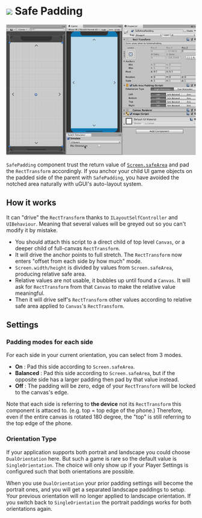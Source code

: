 # <img src="../../../Icons/SafeAreaPaddingIcon.png" width="30"> Safe Padding

![screenshot](images/safe-padding.gif)

`SafePadding` component trust the return value of [`Screen.safeArea`](https://docs.unity3d.com/ScriptReference/Screen-safeArea.html) and pad the `RectTransform` accordingly. If you anchor your child UI game objects on the padded side of the parent with `SafePadding`, you have avoided the notched area naturally with uGUI's auto-layout system.

## How it works

It can "drive" the `RectTransform` thanks to `ILayoutSelfController` and `UIBehaviour`. Meaning that several values will be greyed out so you can't modify it by mistake.

- You should attach this script to a direct child of top level `Canvas`, or a deeper child of full-canvas `RectTransform`.
- It will drive the anchor points to full stretch. The `RectTransform` now enters "offset from each side by how much" mode.
- `Screen.width/height` is divided by values from `Screen.safeArea`, producing relative safe area.
- Relative values are not usable, it bubbles up until found a `Canvas`. It will ask for `RectTransform` from that `Canvas` to make the relative value meaningful.
- Then it will drive self's `RectTransform` other values according to relative safe area applied to `Canvas`'s `RectTransform`.

## Settings 

### Padding modes for each side

For each side in your current orientation, you can select from 3 modes.

- **On** : Pad this side according to `Screen.safeArea`.
- **Balanced** : Pad this side according to `Screen.safeArea`, but if the opposite side has a larger padding then pad by that value instead.
- **Off** : The padding will be zero, edge of your `RectTransform` will be locked to the canvas's edge.

Note that each side is referring to **the device** not its `RectTransform` this component is attaced to. (e.g. top = top edge of the phone.) Therefore, even if the entire canvas is rotated 180 degree, the "top" is still referring to the top edge of the phone.

### Orientation Type

If your application supports both portrait and landscape you could choose `DualOrientation` here. But such a game is rare so the default value is `SingleOrientation`. The choice will only show up if your Player Settings is configured such that both orientations are possible.

When you use `DualOrientation` your prior padding settings will become the portrait ones, and you will get a separated landscape paddings to setup. Your previous orientation will no longer applied to landscape orientation. If you switch back to `SingleOrientation` the portrait paddings works for both orientations again.
